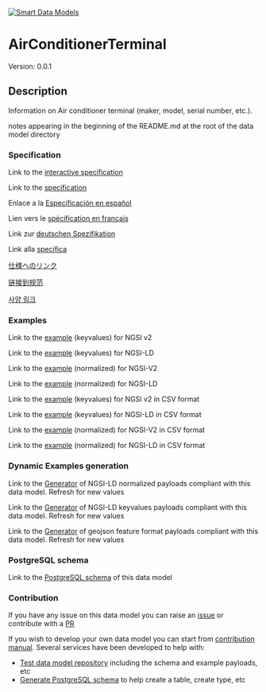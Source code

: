 [![Smart Data Models](https://smartdatamodels.org/wp-content/uploads/2022/01/SmartDataModels_logo.png "Logo")](https://smartdatamodels.org)
# AirConditionerTerminal
Version: 0.0.1

## Description 

Information on Air conditioner terminal (maker, model, serial number, etc.).

notes appearing in the beginning of the README.md at the root of the data model directory
### Specification

Link to the [interactive specification](https://swagger.lab.fiware.org/?url=https://smart-data-models.github.io/dataModel.ZEB/AirConditionerTerminal/swagger.yaml)

Link to the [specification](https://github.com/smart-data-models/dataModel.ZEB/blob/master/AirConditionerTerminal/doc/spec.md)

Enlace a la [Especificación en español](https://github.com/smart-data-models/dataModel.ZEB/blob/master/AirConditionerTerminal/doc/spec_ES.md)

Lien vers le [spécification en français](https://github.com/smart-data-models/dataModel.ZEB/blob/master/AirConditionerTerminal/doc/spec_FR.md)

Link zur [deutschen Spezifikation](https://github.com/smart-data-models/dataModel.ZEB/blob/master/AirConditionerTerminal/doc/spec_DE.md)

Link alla [specifica](https://github.com/smart-data-models/dataModel.ZEB/blob/master/AirConditionerTerminal/doc/spec_IT.md)

[仕様へのリンク](https://github.com/smart-data-models/dataModel.ZEB/blob/master/AirConditionerTerminal/doc/spec_JA.md)

[链接到规范](https://github.com/smart-data-models/dataModel.ZEB/blob/master/AirConditionerTerminal/doc/spec_ZH.md)

[사양 링크](https://github.com/smart-data-models/dataModel.ZEB/blob/master/AirConditionerTerminal/doc/spec_KO.md)
### Examples

Link to the [example](https://smart-data-models.github.io/dataModel.ZEB/AirConditionerTerminal/examples/example.json) (keyvalues) for NGSI v2

Link to the [example](https://smart-data-models.github.io/dataModel.ZEB/AirConditionerTerminal/examples/example.jsonld) (keyvalues) for NGSI-LD

Link to the [example](https://smart-data-models.github.io/dataModel.ZEB/AirConditionerTerminal/examples/example-normalized.json) (normalized) for NGSI-V2

Link to the [example](https://smart-data-models.github.io/dataModel.ZEB/AirConditionerTerminal/examples/example-normalized.jsonld) (normalized) for NGSI-LD

Link to the [example](https://github.com/smart-data-models/dataModel.ZEB/blob/master/AirConditionerTerminal/examples/example.json.csv) (keyvalues) for NGSI v2 in CSV format

Link to the [example](https://github.com/smart-data-models/dataModel.ZEB/blob/master/AirConditionerTerminal/examples/example.jsonld.csv) (keyvalues) for NGSI-LD in CSV format

Link to the [example](https://github.com/smart-data-models/dataModel.ZEB/blob/master/AirConditionerTerminal/examples/example-normalized.json.csv) (normalized) for NGSI-V2 in CSV format

Link to the [example](https://github.com/smart-data-models/dataModel.ZEB/blob/master/AirConditionerTerminal/examples/example-normalized.jsonld.csv) (normalized) for NGSI-LD in CSV format
### Dynamic Examples generation

Link to the [Generator](https://smartdatamodels.org/extra/ngsi-ld_generator.php?schemaUrl=https://raw.githubusercontent.com/smart-data-models/dataModel.ZEB/master/AirConditionerTerminal/schema.json&email=info@smartdatamodels.org) of NGSI-LD normalized payloads compliant with this data model. Refresh for new values

Link to the [Generator](https://smartdatamodels.org/extra/ngsi-ld_generator_keyvalues.php?schemaUrl=https://raw.githubusercontent.com/smart-data-models/dataModel.ZEB/master/AirConditionerTerminal/schema.json&email=info@smartdatamodels.org) of NGSI-LD keyvalues payloads compliant with this data model. Refresh for new values

Link to the [Generator](https://smartdatamodels.org/extra/geojson_features_generator.php?schemaUrl=https://raw.githubusercontent.com/smart-data-models/dataModel.ZEB/master/AirConditionerTerminal/schema.json&email=info@smartdatamodels.org) of geojson feature format payloads compliant with this data model. Refresh for new values
### PostgreSQL schema

Link to the [PostgreSQL schema](https://github.com/smart-data-models/dataModel.ZEB/blob/master/AirConditionerTerminal/schema.sql) of this data model
### Contribution

 If you have any issue on this data model you can raise an [issue](https://github.com/smart-data-models/dataModel.ZEB/issues)  or contribute with a [PR](https://github.com/smart-data-models/dataModel.ZEB/pulls)

 If you wish to develop your own data model you can start from [contribution manual](https://bit.ly/contribution_manual). Several services have been developed to help with: 
 - [Test data model repository](https://smartdatamodels.org/index.php/data-models-contribution-api/) including the schema and example payloads, etc
 - [Generate PostgreSQL schema](https://smartdatamodels.org/index.php/sql-service/) to help create a table, create type, etc